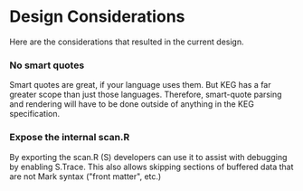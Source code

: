 # Design Considerations

Here are the considerations that resulted in the current design.

### No smart quotes

Smart quotes are great, if your language uses them. But KEG has a far
greater scope than just those languages. Therefore, smart-quote parsing
and rendering will have to be done outside of anything in the KEG
specification.

### Expose the internal scan.R

By exporting the scan.R (S) developers can use it to assist with
debugging by enabling S.Trace. This also allows skipping sections of
buffered data that are not Mark syntax ("front matter", etc.)
